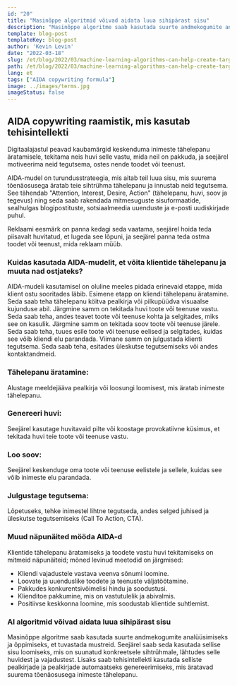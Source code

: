 ```yaml
---
id: "20"
title: "Masinõppe algoritmid võivad aidata luua sihipärast sisu"
description: "Masinõppe algoritme saab kasutada suurte andmekogumite analüüsimiseks ja õppimiseks, et tuvastada mustreid. Seejärel saab seda kasutada sellise sisu loomiseks, mis on suunatud konkreetsele sihtrühmale tema huvide alusel. Masinõppe abil saavad ettevõtted luua sisu, mis on nende klientidele asjakohasem ja aitab suurendada müüki."
template: blog-post
templateKey: blog-post
author: 'Kevin Levin'
date: "2022-03-18"
slug: /et/blog/2022/03/machine-learning-algorithms-can-help-create-targeted-content
path: /et/blog/2022/03/machine-learning-algorithms-can-help-create-targeted-content
lang: et
tags: ["AIDA copywriting formula"]
image: ../images/terms.jpg
imageStatus: false
---
```

## AIDA copywriting raamistik, mis kasutab tehisintellekti

Digitaalajastul peavad kaubamärgid keskenduma inimeste tähelepanu äratamisele, tekitama neis huvi selle vastu, mida neil on pakkuda, ja seejärel motiveerima neid tegutsema, ostes nende toodet või teenust.

AIDA-mudel on turundusstrateegia, mis aitab teil luua sisu, mis suurema tõenäosusega äratab teie sihtrühma tähelepanu ja innustab neid tegutsema. See tähendab "Attention, Interest, Desire, Action" (tähelepanu, huvi, soov ja tegevus) ning seda saab rakendada mitmesuguste sisuformaatide, sealhulgas blogipostituste, sotsiaalmeedia uuenduste ja e-posti uudiskirjade puhul.

Reklaami eesmärk on panna kedagi seda vaatama, seejärel hoida teda piisavalt huvitatud, et lugeda see lõpuni, ja seejärel panna teda ostma toodet või teenust, mida reklaam müüb.

### Kuidas kasutada AIDA-mudelit, et võita klientide tähelepanu ja muuta nad ostjateks?

AIDA-mudeli kasutamisel on oluline meeles pidada erinevaid etappe, mida klient ostu sooritades läbib. Esimene etapp on kliendi tähelepanu äratamine. Seda saab teha tähelepanu köitva pealkirja või pilkupüüdva visuaalse kujunduse abil. Järgmine samm on tekitada huvi toote või teenuse vastu. Seda saab teha, andes teavet toote või teenuse kohta ja selgitades, miks see on kasulik. Järgmine samm on tekitada soov toote või teenuse järele. Seda saab teha, tuues esile toote või teenuse eelised ja selgitades, kuidas see võib kliendi elu parandada. Viimane samm on julgustada klienti tegutsema. Seda saab teha, esitades üleskutse tegutsemiseks või andes kontaktandmeid.

### Tähelepanu äratamine:

Alustage meeldejääva pealkirja või loosungi loomisest, mis äratab inimeste tähelepanu.


### Genereeri huvi:

Seejärel kasutage huvitavaid pilte või koostage provokatiivne küsimus, et tekitada huvi teie toote või teenuse vastu.

### Loo soov:

Seejärel keskenduge oma toote või teenuse eelistele ja sellele, kuidas see võib inimeste elu parandada.

### Julgustage tegutsema:


Lõpetuseks, tehke inimestel lihtne tegutseda, andes selged juhised ja üleskutse tegutsemiseks (Call To Action, CTA).


### Muud näpunäited mööda AIDA-d

Klientide tähelepanu äratamiseks ja toodete vastu huvi tekitamiseks on mitmeid näpunäiteid; mõned levinud meetodid on järgmised:

- Kliendi vajadustele vastava veenva sõnumi loomine.
- Loovate ja uuenduslike toodete ja teenuste väljatöötamine.
- Pakkudes konkurentsivõimelisi hindu ja soodustusi.
- Klienditoe pakkumine, mis on vastutulelik ja abivalmis.
- Positiivse keskkonna loomine, mis soodustab klientide suhtlemist.

### AI algoritmid võivad aidata luua sihipärast sisu
Masinõppe algoritme saab kasutada suurte andmekogumite analüüsimiseks ja õppimiseks, et tuvastada mustreid. Seejärel saab seda kasutada sellise sisu loomiseks, mis on suunatud konkreetsele sihtrühmale, lähtudes selle huvidest ja vajadustest. Lisaks saab tehisintellekti kasutada selliste pealkirjade ja pealkirjade automaatseks genereerimiseks, mis äratavad suurema tõenäosusega inimeste tähelepanu.
